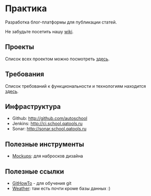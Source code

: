 # Практика

Разработка блог-платформы для публикации статей.

Не забудьте посетить нашу [wiki](https://github.com/autoschool/practice/wiki).

## Проекты

Список всех проектом можно посмотреть [здесь](https://github.com/autoschool/practice/wiki/Проекты). 

## Требования

Список требований к функциональности и технологиям находится [здесь](https://github.com/autoschool/practice/wiki/Требования).

## Инфраструктура

 * Github:   http://github.com/autoschool
 * Jenkins:  http://ci.school.qatools.ru
 * Sonar:    http://sonar.school.qatools.ru

## Полезные инструменты

* [Mockups](https://moqups.com): для набросков дизайна

## Полезные ссылки
 * [GitHowTo](http://githowto.com/ru) - для обучения git
 * [Weather](https://github.com/autoschool/weather): там есть почти кроме базы данных :)
